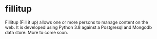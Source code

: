 # fillitup

Fillitup (Fill it up) allows one or more persons to manage content on the web. It is developed using Python 3.8 against a Postgresql and Mongodb data store. More to come soon.

